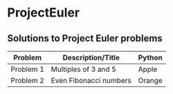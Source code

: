 # ProjectEuler
## Solutions to Project Euler problems

| __Problem__ | __Description/Title__ | __Python__ |
|-------------|------------|------------|
| Problem 1   | Multiples of 3 and 5     | Apple      |
| Problem 2   | Even Fibonacci numbers | Orange     |
